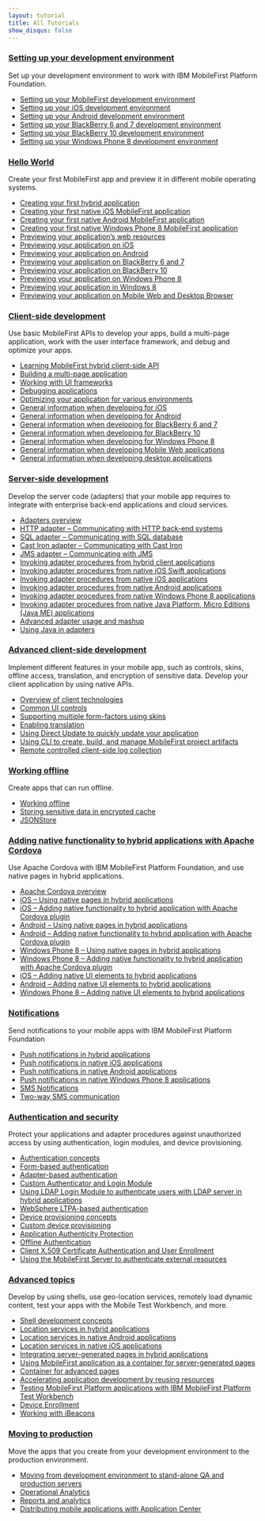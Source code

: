 ```yaml
---
layout: tutorial
title: All Tutorials
show_disqus: false
---
```

### <a href="../development-environment/">Setting up your development environment</a>
<p>Set up your development environment to work with IBM MobileFirst Platform Foundation.</p>

* <a href="../development-environment/mobilefirst-development-environment/">Setting up your MobileFirst development environment</a>
* <a href="../development-environment/ios-development-environment/">Setting up your iOS development environment</a>
* <a href="../development-environment/android-development-environment/">Setting up your Android development environment</a>
* <a href="../development-environment/blackberry-6-7-development-environment/">Setting up your BlackBerry 6 and 7 development environment</a>
* <a href="../development-environment/blackberry-10-development-environment/">Setting up your BlackBerry 10 development environment</a>
* <a href="../development-environment/windows-phone-8-development-environment/">Setting up your Windows Phone 8 development environment</a>

### <a href="../hello-world/">Hello World</a>
<p>Create your first MobileFirst app and preview it in different mobile operating systems.</p>

* <a href="../hello-world/creating-your-first-hybrid-application/">Creating your first hybrid application</a>
* <a href="../hello-world/creating-first-native-ios-mobilefirst-application/">Creating your first native iOS MobileFirst application</a>
* <a href="../hello-world/creating-first-native-android-mobilefirst-application/">Creating your first native Android MobileFirst application</a>
* <a href="../hello-world/creating-first-native-windows-phone-8-mobilefirst-application/">Creating your first native Windows Phone 8 MobileFirst application</a>
* <a href="../hello-world/previewing-applications-web-resources/">Previewing your application’s web resources</a>
* <a href="../hello-world/previewing-application-ios/">Previewing your application on iOS</a>
* <a href="../hello-world/previewing-application-android/">Previewing your application on Android</a>
* <a href="../hello-world/previewing-application-blackberry-6-7/">Previewing your application on BlackBerry 6 and 7</a>
* <a href="../hello-world/previewing-application-blackberry-10">Previewing your application on BlackBerry 10</a>
* <a href="../hello-world/previewing-application-windows-phone-8/">Previewing your application on Windows Phone 8</a>
* <a href="../hello-world/previewing-application-windows-8/">Previewing your application in Windows 8</a>
* <a href="../hello-world/previewing-application-mobile-web-desktop-browser/">Previewing your application on Mobile Web and Desktop Browser</a>

### <a href="../client-side-development/">Client-side development</a>
<p>Use basic MobileFirst APIs to develop your apps, build a multi-page application, work with the user interface framework, and debug and optimize your apps.</p>

* <a href="../client-side-development/learning-mobilefirst-hybrid-client-side-api/">Learning MobileFirst hybrid client-side API</a>
* <a href="../client-side-development/building-multi-page-application/">Building a multi-page application</a>
* <a href="../client-side-development/working-ui-frameworks/">Working with UI frameworks</a>
* <a href="../client-side-development/debugging-applications/">Debugging applications</a>
* <a href="../client-side-development/optimizing-application-various-environments/">Optimizing your application for various environments</a>
* <a href="../client-side-development/general-information-developing-ios/">General information when developing for iOS</a>
* <a href="../client-side-development/general-information-developing-android/">General information when developing for Android</a>
* <a href="../client-side-development/general-information-developing-blackberry-6-7/">General information when developing for BlackBerry 6 and 7</a>
* <a href="../client-side-development/general-information-developing-blackberry-10/">General information when developing for BlackBerry 10</a>
* <a href="../client-side-development/general-information-developing-windows-phone-8/">General information when developing for Windows Phone 8</a>
* <a href="../client-side-development/general-information-developing-mobile-web-applications/">General information when developing Mobile Web applications</a>
* <a href="../client-side-development/general-information-developing-desktop-applications/">General information when developing desktop applications</a>

### <a href="../server-side-development/">Server-side development</a>
<p>Develop the server code (adapters) that your mobile app requires to integrate with enterprise back-end applications and cloud services.</p>

* <a href="../server-side-development/adapter-framework-overview/">Adapters overview</a>
* <a href="../server-side-development/http-adapter-communicating-http-back-end-systems/">HTTP adapter – Communicating with HTTP back-end systems</a>
* <a href="../server-side-development/sql-adapter-communicating-sql-database/">SQL adapter – Communicating with SQL database</a>
* <a href="../server-side-development/cast-iron-adapter-communicating-cast-iron/">Cast Iron adapter – Communicating with Cast Iron</a>
* <a href="../server-side-development/jms-adapter-communicating-jms/">JMS adapter – Communicating with JMS</a>
* <a href="../server-side-development/invoking-adapter-procedures-hybrid-client-applications/">Invoking adapter procedures from hybrid client applications</a>
*  <a href="../server-side-development/invoking-adapter-procedures-native-ios-swift-applications/">Invoking adapter procedures from native iOS Swift applications</a>
* <a href="../server-side-development/invoking-adapter-procedures-native-ios-applications/">Invoking adapter procedures from native iOS applications</a>
* <a href="../server-side-development/invoking-adapter-procedures-native-android-applications/">Invoking adapter procedures from native Android applications</a>
* <a href="../server-side-development/invoking-adapter-procedures-native-windows-phone-8-applications/">Invoking adapter procedures from native Windows Phone 8 applications</a>
* <a href="../server-side-development/invoking-adapter-procedures-native-java-platform-micro-editions-java-applications/">Invoking adapter procedures from native Java Platform, Micro Editions (Java ME) applications</a>
* <a href="../server-side-development/advanced-adapter-usage-mashup/">Advanced adapter usage and mashup</a>
* <a href="../server-side-development/using-java-adapters/">Using Java in adapters</a>

### <a href="../advanced-client-side-development/">Advanced client-side development</a>
<p>Implement different features in your mobile app, such as controls, skins, offline access, translation, and encryption of sensitive data. Develop your client application by using native APIs.</p>

* <a href="../advanced-client-side-development/overview-client-technologies/">Overview of client technologies</a>
* <a href="../advanced-client-side-development/common-ui-controls/">Common UI controls</a>
* <a href="../advanced-client-side-development/supporting-multiple-form-factors-using-skins/">Supporting multiple form-factors using skins</a>
* <a href="../advanced-client-side-development/enabling-translation/">Enabling translation</a>
* <a href="../advanced-client-side-development/using-direct-update-quickly-update-application/">Using Direct Update to quickly update your application</a>
* <a href="../advanced-client-side-development/using-cli-create-build-manage-project-artifacts/">Using CLI to create, build, and manage MobileFirst project artifacts</a>
* <a href="../advanced-client-side-development/remote-controlled-client-side-log-collection/">Remote controlled client-side log collection</a>

### <a href="../working-offline/">Working offline</a>
<p>Create apps that can run offline.</p>

* <a href="../working-offline/working-offline/">Working offline</a>
* <a href="../working-offline/storing-sensitive-data-encrypted-cache/">Storing sensitive data in encrypted cache</a>
* <a href="../working-offline/jsonstore/">JSONStore</a>

### <a href="../adding-native-functionality/">Adding native functionality to hybrid applications with Apache Cordova</a>
<p>Use Apache Cordova with IBM MobileFirst Platform Foundation, and use native pages in hybrid applications.</p>

* <a href="../adding-native-functionality/apache-cordova-overview/">Apache Cordova overview</a>
* <a href="../adding-native-functionality/ios-using-native-pages-hybrid-applications/">iOS – Using native pages in hybrid applications</a>
* <a href="../adding-native-functionality/ios-adding-native-functionality-hybrid-application-apache-cordova-plugin/">iOS – Adding native functionality to hybrid application with Apache Cordova plugin</a>
* <a href="../adding-native-functionality/android-using-native-pages-hybrid-applications/">Android – Using native pages in hybrid applications</a>
* <a href="../adding-native-functionality/android-adding-native-functionality-hybrid-application-apache-cordova-plugin/">Android – Adding native functionality to hybrid application with Apache Cordova plugin</a>
* <a href="../adding-native-functionality/windows-phone-8-using-native-pages-hybrid-applications/">Windows Phone 8 – Using native pages in hybrid applications</a>
* <a href="../adding-native-functionality/windows-phone-8-adding-native-functionality-hybrid-application-apache-cordova-plugin/">Windows Phone 8 – Adding native functionality to hybrid application with Apache Cordova plugin</a>
*  <a href="../adding-native-functionality/ios-adding-native-ui-elements-hybrid-applications/">iOS – Adding native UI elements to hybrid applications</a>
*  <a href="../adding-native-functionality/android-adding-native-ui-elements-hybrid-applications/">Android – Adding native UI elements to hybrid applications</a>
*  <a href="../adding-native-functionality/windows-phone-8-adding-native-ui-elements-hybrid-applications/">Windows Phone 8 – Adding native UI elements to hybrid applications</a>

### <a href="../notifications/">Notifications</a>
<p>Send notifications to your mobile apps with IBM MobileFirst Platform Foundation</p>

* <a href="../notifications/push-notifications-hybrid-applications/">Push notifications in hybrid applications</a>
* <a href="../notifications/push-notifications-native-ios-applications/">Push notifications in native iOS applications</a>
* <a href="../notifications/push-notification-native-android-applications/">Push notifications in native Android applications</a>
*  <a href="../notifications/push-notification-native-windows-phone-8-applications/">Push notifications in native Windows Phone 8 applications</a>
* <a href="../notifications/sms-notifications/">SMS Notifications</a>
* <a href="../notifications/two-way-sms-communication/">Two-way SMS communication</a>

### <a href="../authentication-security/">Authentication and security</a>
<p>Protect your applications and adapter procedures against unauthorized access by using authentication, login modules, and device provisioning.</p>

* <a href="../authentication-security/authentication-concepts/">Authentication concepts</a>
* <a href="../authentication-security/form-based-authentication/">Form-based authentication</a>
* <a href="../authentication-security/adapter-based-authentication/">Adapter-based authentication</a>
* <a href="../authentication-security/custom-authenticator-login-module/">Custom Authenticator and Login Module</a>
* <a href="../authentication-security/using-ldap-login-module-authenticate-users-ldap-server-hybrid-applications/">Using LDAP Login Module to authenticate users with LDAP server in hybrid applications</a>
* <a href="../authentication-security/websphere-ltpa-based-authentication/">WebSphere LTPA-based authentication</a>
* <a href="../authentication-security/device-provisioning-concepts/">Device provisioning concepts</a>
* <a href="../authentication-security/custom-device-provisioning/">Custom device provisioning</a>
* <a href="../authentication-security/application-authenticity-protection/">Application Authenticity Protection</a>
*  <a href="../authentication-security/offline-authentication/">Offline Authentication</a>
* <a href="../authentication-security/client-x-509-certificate-authentication-user-enrollment/">Client X.509 Certificate Authentication and User Enrollment</a>
* <a href="../authentication-security/using-mobilefirst-server-authenticate-external-resources/">Using the MobileFirst Server to authenticate external resources</a>

### <a href="../advanced-topics/">Advanced topics</a>
<p>Develop by using shells, use geo-location services, remotely load dynamic content, test your apps with the Mobile Test Workbench, and more.</p>

* <a href="../advanced-topics/shell-development-concepts/">Shell development concepts</a>
* <a href="../advanced-topics/location-services-hybrid-applications/">Location services in hybrid applications</a>
* <a href="../advanced-topics/location-services-native-android-applications/">Location services in native Android applications</a>
* <a href="../advanced-topics/location-services-native-ios-applications/">Location services in native iOS applications</a>
* <a href="../advanced-topics/integrating-server-generated-pages-hybrid-applications/">Integrating server-generated pages in hybrid applications</a>
* <a href="../advanced-topics/using-mobilefirst-application-container-server-generated-pages/">Using MobileFirst application as a container for server-generated pages</a>
* <a href="../advanced-topics/container-advanced-pages/">Container for advanced pages</a>
* <a href="../advanced-topics/accelerating-application-development-reusing-resources/">Accelerating application development by reusing resources</a>
* <a href="../advanced-topics/testing-mobilefirst-mobile-applications-mobile-test-workbench/">Testing MobileFirst Platform applications with IBM MobileFirst Platform Test Workbench</a>
*  <a href="../advanced-topics/device-enrollment/">Device Enrollment</a>
*  <a href="../advanced-topics/working-with-ibeacons/">Working with iBeacons</a>

### <a href="../moving-production/">Moving to production</a>
<p>Move the apps that you create from your development environment to the production environment.</p>

* <a href="../moving-production/moving-development-environment-stand-alone-qa-production-servers/">Moving from development environment to stand-alone QA and production servers</a>
* <a href="../moving-production/operational-analytics/">Operational Analytics</a>
* <a href="../moving-production/reports-analytics/">Reports and analytics</a>
* <a href="../moving-production/distributing-mobile-applications-application-center/">Distributing mobile applications with Application Center</a>
